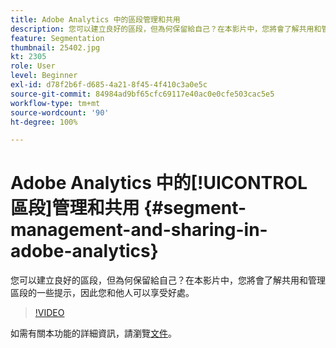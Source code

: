 ```yaml
---
title: Adobe Analytics 中的區段管理和共用
description: 您可以建立良好的區段，但為何保留給自己？在本影片中，您將會了解共用和管理區段的一些提示，因此您和他人可以享受好處。
feature: Segmentation
thumbnail: 25402.jpg
kt: 2305
role: User
level: Beginner
exl-id: d78f2b6f-d685-4a21-8f45-4f410c3a0e5c
source-git-commit: 84984ad9bf65cfc69117e40ac0e0cfe503cac5e5
workflow-type: tm+mt
source-wordcount: '90'
ht-degree: 100%

---
```


# Adobe Analytics 中的[!UICONTROL 區段]管理和共用 {#segment-management-and-sharing-in-adobe-analytics}

您可以建立良好的區段，但為何保留給自己？在本影片中，您將會了解共用和管理區段的一些提示，因此您和他人可以享受好處。

>[!VIDEO](https://video.tv.adobe.com/v/25402/?quality=12&learn=on)

如需有關本功能的詳細資訊，請瀏覽[文件](https://experienceleague.adobe.com/docs/analytics/components/segmentation/segmentation-workflow/seg-manage.html?lang=zh-Hant)。

